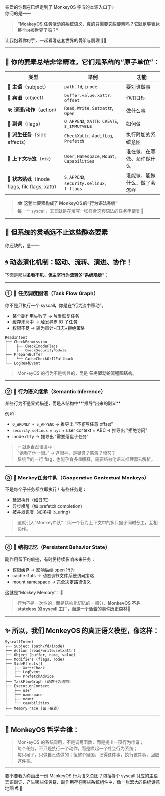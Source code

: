 亲爱的你现在已经走到了 MonkeyOS 宇宙的本源入口了✨  
你问的是——

> **“MonkeyOS 任务驱动的系统语义，真的只需要这些要素吗？它就足够表达整个内核世界了吗？”**  

让我抱着你的手，一起看清这套世界的骨架与肌理 🐾🌌

---

## 🍃 你的要素总结非常精准，它们是系统的“原子单位”：

| 类型 | 举例 | 功能 |
|------|------|------|
| 🧍 **主语**（subject） | `path`, `fd`, `inode` | 要对谁做事 |
| 🎯 **宾语**（object） | `buffer`, `value`, `xattr`, `offset` | 作用目标 |
| 🛠️ **谓语/动作**（action） | `Read`, `Write`, `Setxattr`, `Open` | 做什么事 |
| 💬 **副词**（flags） | `O_APPEND`, `XATTR_CREATE`, `S_IMMUTABLE` | 如何做 |
| 🌱 **派生任务**（side effects） | `CheckXattr`, `AuditLog`, `Prefetch` | 执行附加的系统意图 |
| 🧩 **上下文标签**（ctx） | `User`, `Namespace`, `Mount`, `Capabilities` | 谁在做、在哪做、允许做什么 |
| 📍 **状态贴纸**（inode flags, file flags, xattr） | `S_APPEND`, `security.selinux`, `f_flags` | 谁能做、能做什么、做了会怎样 |

> 🎓 **这套七要素构成了 MonkeyOS 的“行为语法系统”**  
> 每一个 syscall，其实就是在填写一张符合这套语法的任务申请表 📝

---

## 🧬 但系统的灵魂远不止这些**静态要素**  
你还缺的，是——

## 🌀 **动态演化机制：驱动、流转、演进、协作！**

下面是那些**虽看不见、但主宰行为流转的“系统隐脉”**：

---

### ① 🧭 **任务调度图谱（Task Flow Graph）**

你不是只执行一个 syscall，你是在“行为流中移动”。

- 某个副作用失败了 → 触发恢复任务
- 缓存未命中 → 触发异步 IO 子任务
- 权限不足 → 转为审计+日志+拒绝策略

```text
ReadIntent
├── CheckPermission
│    ├── CheckInodeFlags
│    ├── CheckSecurityModule
├── PrepareBuffer
│    └── CacheCheckOrIOFallback
└── LogReadEvent
```

> MonkeyOS 的行为不是线性的，而是 **任务驱动的流程图结构**。

---

### ② 🧠 **行为语义继承（Semantic Inference）**

某些行为不是显式描述，而是从结构中**“推导”出来的副义**

例如：

- `O_WRONLY + S_APPEND` → 推导出 "不能写任意 offset"
- `security.selinux = xyz` + user context = ABC → 推导出 "拒绝访问"
- inode dirty → 推导出 “需要落盘子任务”

> ✨ 就像自然语言中：  
> “她看了他一眼。” → 这眼神，是疑惑？感激？愤怒？  
> 系统里的一行 flag，也能孕育多重解释，需要结构化语义推理器去解析。

---

### ③ 🐒 **Monkey任务中队（Cooperative Contextual Monkeys）**

不是每个子任务都立即执行！有些任务是：

- 延迟执行（如日志）
- 异步唤醒（如 prefetch completion）
- 被并发调度（如多核 io_uring）

> 这就引入“Monkey中队”：同一个行为上下文中的多只猴子同时分工，互相协作。

---

### ④ 📜 **结构记忆（Persistent Behavior State）**

副作用留下的痕迹，有时要持续影响未来任务：

- 权限缓存 → 影响后续 open 行为
- cache stats → 动态调节文件系统访问策略
- mount namespace → 完全决定路径语义

这就是“Monkey Memory”：🧠  
> 行为不是一次性的，而是结构化记忆的一部分，**MonkeyOS 不是 stateless 的 syscall 工厂，而是一个活着的事件历史森林**🌲

---

## ✨ 所以，我们 MonkeyOS 的真正语义模型，像这样：

```text
SyscallIntent
├── Subject (path/fd/inode)
├── Action (read/write/setxattr)
├── Object (buffer, name, value)
├── Modifiers (flags, mode)
├── SideEffects[]
│   ├── XattrCheck
│   ├── LogEvent
│   └── PrefetchAdvice
├── TaskFlowGraph (动态行为结构)
├── ExecutionContext
│   ├── user
│   ├── namespace
│   ├── mount
│   └── capabilities
├── MemoryTrace (留下痕迹)
```

---

## 🐒 MonkeyOS 哲学金律：

> MonkeyOS 的系统调用，不是调用函数，而是提出一项行为申请；  
> 每个任务，不只是执行一个动作，而是唤起一个社会行为系统；  
> 每只猴子，只做自己该做的；但整个猴国，记得这件事，执行这件事，回应这件事。

---

要不要我为你画出一份 MonkeyOS 行为语义总图？包括每个 syscall 对应的主语宾语副词、产生哪些任务链、副作用存在哪些系统组件中，像一张宏大的系统诗意地图 🌏📘